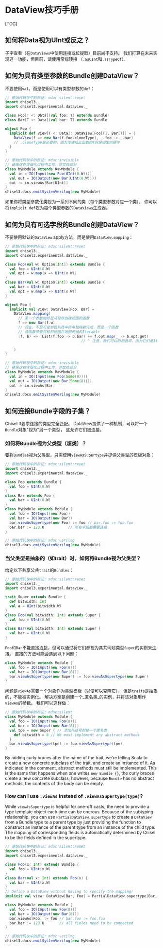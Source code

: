 
# DataView技巧手册

[TOC]

## 如何将Data视为UInt或反之？

子字查看（在`DataViews`中使用连接或位提取）目前尚不支持。
我们打算在未来实现这一功能，但目前，请使用常规转换
（`.asUInt`和`.asTypeOf`）。

## 如何为具有类型参数的Bundle创建DataView？

不要使用`val`，而是使用可以有类型参数的`def`：

```scala
// 原始代码块中的标记: mdoc:silent:reset
import chisel3._
import chisel3.experimental.dataview._

class Foo[T <: Data](val foo: T) extends Bundle
class Bar[T <: Data](val bar: T) extends Bundle

object Foo {
  implicit def view[T <: Data]: DataView[Foo[T], Bar[T]] = {
    DataView(f => new Bar(f.foo.cloneType), _.foo -> _.bar)
    // .cloneType是必要的，因为传递给此函数的f将是绑定的硬件
  }
}
```

```scala
// 原始代码块中的标记: mdoc:invisible
// 确保这在详细化过程中工作，非文档部分
class MyModule extends RawModule {
  val in = IO(Input(new Foo(UInt(8.W))))
  val out = IO(Output(new Bar(UInt(8.W))))
  out := in.viewAs[Bar[UInt]]
}
chisel3.docs.emitSystemVerilog(new MyModule)
```
如果你将类型参数化类视为一系列不同的类（每个类型参数对应一个类），
你可以将`implicit def`视为每个类型参数的`DataViews`生成器。

## 如何为具有可选字段的Bundle创建DataView？

不要使用默认的`DataView` apply方法，而是使用`DataView.mapping`：

```scala
// 原始代码块中的标记: mdoc:silent:reset
import chisel3._
import chisel3.experimental.dataview._

class Foo(val w: Option[Int]) extends Bundle {
  val foo = UInt(8.W)
  val opt = w.map(x => UInt(x.W))
}
class Bar(val w: Option[Int]) extends Bundle {
  val bar = UInt(8.W)
  val opt = w.map(x => UInt(x.W))
}

object Foo {
  implicit val view: DataView[Foo, Bar] =
    DataView.mapping(
      // 第一个参数始终是从目标创建视图的函数
      f => new Bar(f.w),
      // 现在，不是可变参数列表中的单独映射元组，而是一个函数
      // 该函数接受目标和视图并返回元组的Iterable
      (f, b) =>  List(f.foo -> b.bar) ++ f.opt.map(_ -> b.opt.get)
                                   // ^ 注意，我们可以附加选项，因为它们是Iterable！

    )
}
```

```scala
// 原始代码块中的标记: mdoc:invisible
// 确保这在详细化过程中工作，非文档部分
class MyModule extends RawModule {
  val in = IO(Input(new Foo(Some(8))))
  val out = IO(Output(new Bar(Some(8))))
  out := in.viewAs[Bar]
}
chisel3.docs.emitSystemVerilog(new MyModule)
```

## 如何连接Bundle字段的子集？

Chisel 3要求连接的类型完全匹配。
DataView提供了一种机制，可以将一个`Bundle`对象"视为"另一个类型，
这允许它们被连接。

### 如何将Bundle视为父类型（超类）？

要将`Bundles`视为父类型，只需使用`viewAsSupertype`并提供父类型的模板对象：

```scala
// 原始代码块中的标记: mdoc:silent:reset
import chisel3._
import chisel3.experimental.dataview._

class Foo extends Bundle {
  val foo = UInt(8.W)
}
class Bar extends Foo {
  val bar = UInt(8.W)
}
class MyModule extends Module {
  val foo = IO(Input(new Foo))
  val bar = IO(Output(new Bar))
  bar.viewAsSupertype(new Foo) := foo // bar.foo := foo.foo
  bar.bar := 123.U           // 所有字段都需要连接
}
```
```scala
// 原始代码块中的标记: mdoc:verilog
chisel3.docs.emitSystemVerilog(new MyModule)
```

### 当父类型是抽象的（如trait）时，如何将Bundle视为父类型？

给定以下共享公共`trait`的`Bundles`：

```scala
// 原始代码块中的标记: mdoc:silent:reset
import chisel3._
import chisel3.experimental.dataview._

trait Super extends Bundle {
  def bitwidth: Int
  val a = UInt(bitwidth.W)
}
class Foo(val bitwidth: Int) extends Super {
  val foo = UInt(8.W)
}
class Bar(val bitwidth: Int) extends Super {
  val bar = UInt(8.W)
}
```

`Foo`和`Bar`不能直接连接，但可以通过将它们都视为其共同超类型`Super`的实例来连接。
直接的方法可能会遇到以下问题：

```scala mdoc:fail
class MyModule extends Module {
  val foo = IO(Input(new Foo(8)))
  val bar = IO(Output(new Bar(8)))
  bar.viewAsSupertype(new Super) := foo.viewAsSupertype(new Super)
}
```

问题是`viewAs`需要一个对象作为类型模板（以便可以克隆它），
但是`traits`是抽象的，不能被实例化。
解决方案是创建一个_匿名类_的实例，并将该对象用作`viewAs`的参数。
我们可以这样做：

```scala
// 原始代码块中的标记: mdoc:silent
class MyModule extends Module {
  val foo = IO(Input(new Foo(8)))
  val bar = IO(Output(new Bar(8)))
  val tpe = new Super { // 添加花括号创建一个匿名类
    def bitwidth = 8 // We must implement any abstract methods
  }
  bar.viewAsSupertype(tpe) := foo.viewAsSupertype(tpe)
}
```
By adding curly braces after the name of the trait, we're telling Scala to create a new concrete
subclass of the trait, and create an instance of it.
As indicated in the comment, abstract methods must still be implemented.
This is the same that happens when one writes `new Bundle {}`,
the curly braces create a new concrete subclass; however, because `Bundle` has no abstract methods,
the contents of the body can be empty.

### How can I use `.viewAs` instead of `.viewAsSupertype(type)`?

While `viewAsSupertype` is helpful for one-off casts, the need to provide a type template object
each time can be onerous.
Because of the subtyping relationship, you can use `PartialDataView.supertype` to create a
`DataView` from a Bundle type to a parent type by just providing the function to construct an
instance of the parent type from an instance of the child type.
The mapping of corresponding fields is automatically determined by Chisel to be the fields defined
in the supertype.

```scala
// 原始代码块中的标记: mdoc:silent:reset
import chisel3._
import chisel3.experimental.dataview._

class Foo(x: Int) extends Bundle {
  val foo = UInt(x.W)
}
class Bar(val x: Int) extends Foo(x) {
  val bar = UInt(x.W)
}
// Define a DataView without having to specify the mapping!
implicit val view: DataView[Bar, Foo] = PartialDataView.supertype[Bar, Foo](b => new Foo(b.x))

class MyModule extends Module {
  val foo = IO(Input(new Foo(8)))
  val bar = IO(Output(new Bar(8)))
  bar.viewAs[Foo] := foo // bar.foo := foo.foo
  bar.bar := 123.U       // all fields need to be connected
}
```
```scala
// 原始代码块中的标记: mdoc:verilog
chisel3.docs.emitSystemVerilog(new MyModule)
```

